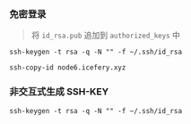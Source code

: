 ### 免密登录

> 将 `id_rsa.pub` 追加到 `authorized_keys` 中

```shell
ssh-keygen -t rsa -q -N "" -f ~/.ssh/id_rsa

ssh-copy-id node6.icefery.xyz
```

### 非交互式生成 SSH-KEY

```shell
ssh-keygen -t rsa -q -N "" -f ~/.ssh/id_rsa
```
